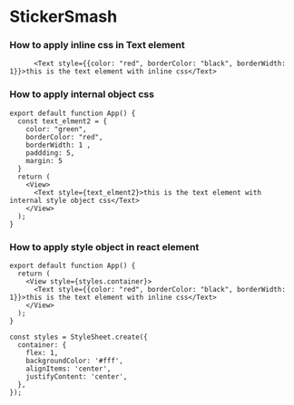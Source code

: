 # StickerSmash
### How to apply inline css in Text element
````
      <Text style={{color: "red", borderColor: "black", borderWidth: 1}}>this is the text element with inline css</Text>
````
### How to apply internal object css
````
export default function App() {
  const text_elment2 = {
    color: "green", 
    borderColor: "red", 
    borderWidth: 1 ,
    paddding: 5, 
    margin: 5
  }
  return (
    <View>
      <Text style={text_elment2}>this is the text element with internal style object css</Text>
    </View>
  );
}

````
### How to apply style object in react element
````
export default function App() {
  return (
    <View style={styles.container}>
      <Text style={{color: "red", borderColor: "black", borderWidth: 1}}>this is the text element with inline css</Text>
    </View>
  );
}

const styles = StyleSheet.create({
  container: {
    flex: 1,
    backgroundColor: '#fff',
    alignItems: 'center',
    justifyContent: 'center',
  },
});

````
